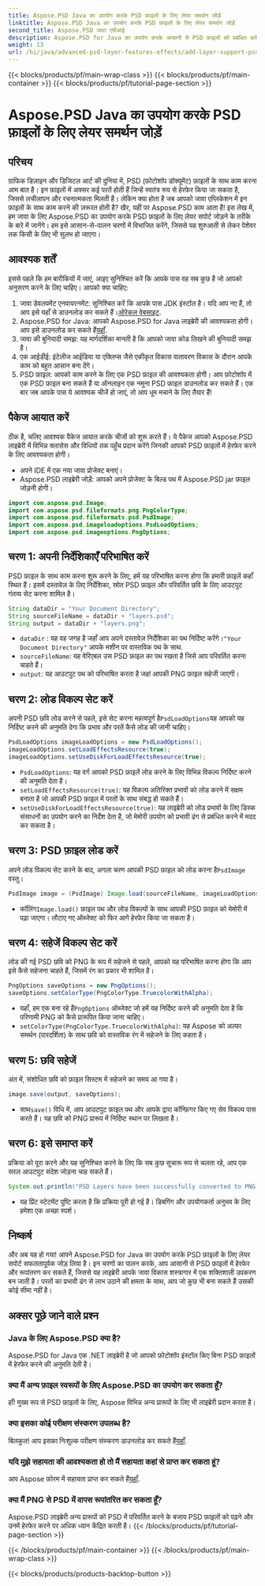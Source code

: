 ```yaml
---
title: Aspose.PSD Java का उपयोग करके PSD फ़ाइलों के लिए लेयर समर्थन जोड़ें
linktitle: Aspose.PSD Java का उपयोग करके PSD फ़ाइलों के लिए लेयर समर्थन जोड़ें
second_title: Aspose.PSD जावा एपीआई
description: Aspose.PSD for Java का उपयोग करके आसानी से PSD फ़ाइलों को प्रबंधित करें और उन्हें PNG प्रारूप में परिवर्तित करें! ग्राफ़िक्स हेरफेर की आवश्यकता वाले डेवलपर्स के लिए बिल्कुल सही।
weight: 13
url: /hi/java/advanced-psd-layer-features-effects/add-layer-support-psd-files/
---
```


{{< blocks/products/pf/main-wrap-class >}}
{{< blocks/products/pf/main-container >}}
{{< blocks/products/pf/tutorial-page-section >}}

# Aspose.PSD Java का उपयोग करके PSD फ़ाइलों के लिए लेयर समर्थन जोड़ें

## परिचय
ग्राफिक डिज़ाइन और डिजिटल आर्ट की दुनिया में, PSD (फ़ोटोशॉप डॉक्यूमेंट) फ़ाइलों के साथ काम करना आम बात है। इन फ़ाइलों में अक्सर कई परतें होती हैं जिन्हें स्वतंत्र रूप से हेरफेर किया जा सकता है, जिससे लचीलापन और रचनात्मकता मिलती है। लेकिन क्या होता है जब आपको जावा एप्लिकेशन में इन फ़ाइलों के साथ काम करने की ज़रूरत होती है? खैर, यहीं पर Aspose.PSD काम आता है! इस लेख में, हम जावा के लिए Aspose.PSD का उपयोग करके PSD फ़ाइलों के लिए लेयर सपोर्ट जोड़ने के तरीके के बारे में जानेंगे। हम इसे आसान-से-पालन चरणों में विभाजित करेंगे, जिससे यह शुरुआती से लेकर पेशेवर तक किसी के लिए भी सुलभ हो जाएगा।
## आवश्यक शर्तें
इससे पहले कि हम बारीकियों में जाएं, आइए सुनिश्चित करें कि आपके पास वह सब कुछ है जो आपको अनुसरण करने के लिए चाहिए। आपको क्या चाहिए:
1.  जावा डेवलपमेंट एनवायरनमेंट: सुनिश्चित करें कि आपके पास JDK इंस्टॉल है। यदि आप नए हैं, तो आप इसे यहाँ से डाउनलोड कर सकते हैं।[ओरेकल वेबसाइट](https://www.oracle.com/java/technologies/javase-jdk11-downloads.html).
2.  Aspose.PSD for Java: आपको Aspose.PSD for Java लाइब्रेरी की आवश्यकता होगी। आप इसे डाउनलोड कर सकते हैं[यहाँ](https://releases.aspose.com/psd/java/).
3. जावा की बुनियादी समझ: यह मार्गदर्शिका मानती है कि आपको जावा कोड लिखने की बुनियादी समझ है।
4. एक आईडीई: इंटेलीज आईडिया या एक्लिप्स जैसे एकीकृत विकास वातावरण विकास के दौरान आपके काम को बहुत आसान बना देंगे।
5. PSD फ़ाइल: आपको काम करने के लिए एक PSD फ़ाइल की आवश्यकता होगी। आप फ़ोटोशॉप में एक PSD फ़ाइल बना सकते हैं या ऑनलाइन एक नमूना PSD फ़ाइल डाउनलोड कर सकते हैं।
एक बार जब आपके पास ये आवश्यक चीजें हो जाएं, तो आप धूम मचाने के लिए तैयार हैं!
## पैकेज आयात करें
ठीक है, चलिए आवश्यक पैकेज आयात करके चीजों को शुरू करते हैं। ये पैकेज आपको Aspose.PSD लाइब्रेरी में विभिन्न क्लासेस और विधियों तक पहुँच प्रदान करेंगे जिनकी आपको PSD फ़ाइलों में हेरफेर करने के लिए आवश्यकता होगी।

- अपने IDE में एक नया जावा प्रोजेक्ट बनाएं।
- Aspose.PSD लाइब्रेरी जोड़ें: आपको अपने प्रोजेक्ट के बिल्ड पथ में Aspose.PSD jar फ़ाइल जोड़नी होगी।
```java
import com.aspose.psd.Image;
import com.aspose.psd.fileformats.png.PngColorType;
import com.aspose.psd.fileformats.psd.PsdImage;
import com.aspose.psd.imageloadoptions.PsdLoadOptions;
import com.aspose.psd.imageoptions.PngOptions;
```
## चरण 1: अपनी निर्देशिकाएँ परिभाषित करें
PSD फ़ाइल के साथ काम करना शुरू करने के लिए, हमें यह परिभाषित करना होगा कि हमारी फ़ाइलें कहाँ स्थित हैं। इसमें दस्तावेज़ के लिए निर्देशिका, स्रोत PSD फ़ाइल और परिवर्तित छवि के लिए आउटपुट गंतव्य सेट करना शामिल है।

```java
String dataDir = "Your Document Directory";
String sourceFileName = dataDir + "layers.psd";
String output = dataDir + "layers.png";
```

- `dataDir` : यह वह जगह है जहाँ आप अपने दस्तावेज़ निर्देशिका का पथ निर्दिष्ट करेंगे।`"Your Document Directory"` आपके मशीन पर वास्तविक पथ के साथ.
- `sourceFileName`: यह वेरिएबल उस PSD फ़ाइल का पथ रखता है जिसे आप परिवर्तित करना चाहते हैं।
- `output`: यह आउटपुट पथ को परिभाषित करता है जहां आपकी PNG फ़ाइल सहेजी जाएगी।
## चरण 2: लोड विकल्प सेट करें
 अपनी PSD छवि लोड करने से पहले, इसे सेट करना महत्वपूर्ण है`PsdLoadOptions`यह आपको यह निर्दिष्ट करने की अनुमति देगा कि प्रभाव और परतें कैसे लोड की जानी चाहिए।

```java
PsdLoadOptions imageLoadOptions = new PsdLoadOptions();
imageLoadOptions.setLoadEffectsResource(true);
imageLoadOptions.setUseDiskForLoadEffectsResource(true);
```

- `PsdLoadOptions`: यह वर्ग आपको PSD फ़ाइलें लोड करने के लिए विभिन्न विकल्प निर्दिष्ट करने की अनुमति देता है।
- `setLoadEffectsResource(true)`: यह विकल्प अतिरिक्त प्रभावों को लोड करने में सक्षम बनाता है जो आपकी PSD फ़ाइल में परतों के साथ संबद्ध हो सकते हैं।
- `setUseDiskForLoadEffectsResource(true)`: यह लाइब्रेरी को लोड प्रभावों के लिए डिस्क संसाधनों का उपयोग करने का निर्देश देता है, जो मेमोरी उपयोग को प्रभावी ढंग से प्रबंधित करने में मदद कर सकता है।
## चरण 3: PSD फ़ाइल लोड करें
 अपने लोड विकल्प सेट करने के बाद, अगला चरण आपकी PSD फ़ाइल को लोड करना है`PsdImage` वस्तु।

```java
PsdImage image = (PsdImage) Image.load(sourceFileName, imageLoadOptions);
```

-  कॉलिंग`Image.load()` फ़ाइल पथ और लोड विकल्पों के साथ आपकी PSD फ़ाइल को मेमोरी में पढ़ा जाएगा। लौटाए गए ऑब्जेक्ट को फिर आगे हेरफेर किया जा सकता है।
## चरण 4: सहेजें विकल्प सेट करें
लोड की गई PSD छवि को PNG के रूप में सहेजने से पहले, आपको यह परिभाषित करना होगा कि आप इसे कैसे सहेजना चाहते हैं, जिसमें रंग का प्रकार भी शामिल है।

```java
PngOptions saveOptions = new PngOptions();
saveOptions.setColorType(PngColorType.TruecolorWithAlpha);
```

-  यहाँ, हम एक बना रहे हैं`PngOptions` ऑब्जेक्ट जो हमें यह निर्दिष्ट करने की अनुमति देता है कि परिणामी PNG को कैसे प्रारूपित किया जाना चाहिए।
- `setColorType(PngColorType.TruecolorWithAlpha)`: यह Aspose को अल्फा समर्थन (पारदर्शिता) के साथ छवि को वास्तविक रंग में सहेजने के लिए कहता है।
## चरण 5: छवि सहेजें
अंत में, संशोधित छवि को फ़ाइल सिस्टम में सहेजने का समय आ गया है।

```java
image.save(output, saveOptions);
```

-  साथ`save()` विधि में, आप आउटपुट फ़ाइल पथ और आपके द्वारा कॉन्फ़िगर किए गए सेव विकल्प पास करते हैं। यह छवि को PNG प्रारूप में निर्दिष्ट स्थान पर लिखता है।
## चरण 6: इसे समाप्त करें
प्रक्रिया को पूरा करने और यह सुनिश्चित करने के लिए कि सब कुछ सुचारू रूप से चलता रहे, आप एक सरल आउटपुट संदेश जोड़ना चाह सकते हैं।

```java
System.out.println("PSD Layers have been successfully converted to PNG!");
```

- यह प्रिंट स्टेटमेंट पुष्टि करता है कि प्रक्रिया पूरी हो गई है। डिबगिंग और उपयोगकर्ता अनुभव के लिए हमेशा एक अच्छा स्पर्श।
## निष्कर्ष
और अब यह हो गया! आपने Aspose.PSD for Java का उपयोग करके PSD फ़ाइलों के लिए लेयर सपोर्ट सफलतापूर्वक जोड़ लिया है। इन चरणों का पालन करके, आप आसानी से PSD फ़ाइलों में हेरफेर और रूपांतरण कर सकते हैं, जिससे यह लाइब्रेरी आपके जावा विकास शस्त्रागार में एक शक्तिशाली उपकरण बन जाती है।
परतों का प्रभावी ढंग से लाभ उठाने की क्षमता के साथ, आप जो कुछ भी बना सकते हैं उसकी कोई सीमा नहीं है।
## अक्सर पूछे जाने वाले प्रश्न
### Java के लिए Aspose.PSD क्या है?
Aspose.PSD for Java एक .NET लाइब्रेरी है जो आपको फ़ोटोशॉप इंस्टॉल किए बिना PSD फ़ाइलों में हेरफेर करने की अनुमति देती है।
### क्या मैं अन्य फ़ाइल स्वरूपों के लिए Aspose.PSD का उपयोग कर सकता हूँ?
हाँ! मुख्य रूप से PSD फ़ाइलों के लिए, Aspose विभिन्न अन्य प्रारूपों के लिए भी लाइब्रेरी प्रदान करता है।
### क्या इसका कोई परीक्षण संस्करण उपलब्ध है?
 बिलकुल! आप इसका निःशुल्क परीक्षण संस्करण डाउनलोड कर सकते हैं[यहाँ](https://releases.aspose.com/).
### यदि मुझे सहायता की आवश्यकता हो तो मैं सहायता कहां से प्राप्त कर सकता हूं?
 आप Aspose फ़ोरम में सहायता प्राप्त कर सकते हैं[यहाँ](https://forum.aspose.com/c/psd/34).
### क्या मैं PNG से PSD में वापस रूपांतरित कर सकता हूँ?
Aspose.PSD लाइब्रेरी अन्य प्रारूपों को PSD में परिवर्तित करने के बजाय PSD फ़ाइलों को पढ़ने और उनमें हेरफेर करने पर अधिक ध्यान केंद्रित करती है।
{{< /blocks/products/pf/tutorial-page-section >}}

{{< /blocks/products/pf/main-container >}}
{{< /blocks/products/pf/main-wrap-class >}}

{{< blocks/products/products-backtop-button >}}

